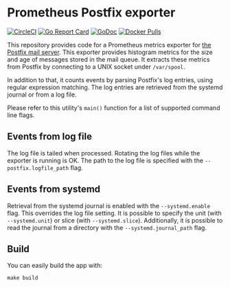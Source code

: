 # Prometheus Postfix exporter
[![CircleCI](https://circleci.com/gh/toliger/postfix_exporter.svg?style=svg)](https://circleci.com/gh/toliger/postfix_exporter)
[![Go Report Card](https://goreportcard.com/badge/github.com/toliger/postfix_exporter)](https://goreportcard.com/report/github.com/toliger/postfix_exporter)
[![GoDoc](https://godoc.org/github.com/toliger/postfix_exporter?status.svg)](https://godoc.org/github.com/toliger/postfix_exporter)
[![Docker Pulls](https://img.shields.io/docker/pulls/oligertimothee/postfix_exporter.svg?maxAge=604800)](https://hub.docker.com/r/oligertimothee/postfix_exporter/)

This repository provides code for a Prometheus metrics exporter
for [the Postfix mail server](http://www.postfix.org/). This exporter
provides histogram metrics for the size and age of messages stored in
the mail queue. It extracts these metrics from Postfix by connecting to
a UNIX socket under `/var/spool`.

In addition to that, it counts events by parsing Postfix's log entries,
using regular expression matching.
The log entries are retrieved from the systemd journal or from a log file.

Please refer to this utility's `main()` function for a list of supported
command line flags.

## Events from log file

The log file is tailed when processed. Rotating the log files while the exporter
is running is OK. The path to the log file is specified with the
`--postfix.logfile_path` flag.

## Events from systemd

Retrieval from the systemd journal is enabled with the `--systemd.enable` flag.
This overrides the log file setting.
It is possible to specify the unit (with `--systemd.unit`) or slice (with `--systemd.slice`).
Additionally, it is possible to read the journal from a directory with the `--systemd.journal_path` flag.

## Build

You can easily build the app with:

```
make build
```
